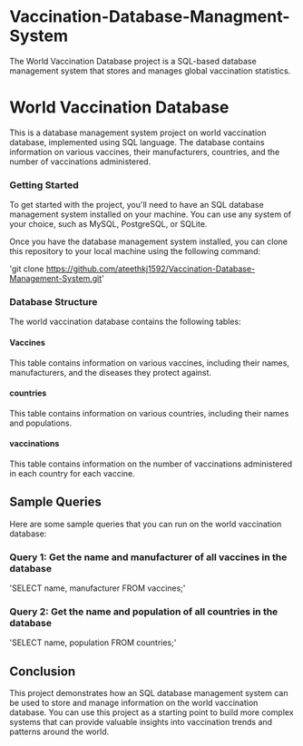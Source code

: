# Vaccination-Database-Managment-System
The World Vaccination Database project is a SQL-based database management system that stores and manages global vaccination statistics.

# World Vaccination Database
This is a database management system project on world vaccination database, implemented using SQL language. The database contains information on various vaccines, their manufacturers, countries, and the number of vaccinations administered.

### Getting Started
To get started with the project, you'll need to have an SQL database management system installed on your machine. You can use any system of your choice, such as MySQL, PostgreSQL, or SQLite.

Once you have the database management system installed, you can clone this repository to your local machine using the following command:

'git clone https://github.com/ateethkj1592/Vaccination-Database-Management-System.git'

### Database Structure
The world vaccination database contains the following tables:

#### Vaccines
This table contains information on various vaccines, including their names, manufacturers, and the diseases they protect against.

#### countries
This table contains information on various countries, including their names and populations.

#### vaccinations
This table contains information on the number of vaccinations administered in each country for each vaccine.

## Sample Queries
Here are some sample queries that you can run on the world vaccination database:

### Query 1: Get the name and manufacturer of all vaccines in the database
'SELECT name, manufacturer FROM vaccines;'

### Query 2: Get the name and population of all countries in the database
'SELECT name, population FROM countries;'


## Conclusion
This project demonstrates how an SQL database management system can be used to store and manage information on the world vaccination database. You can use this project as a starting point to build more complex systems that can provide valuable insights into vaccination trends and patterns around the world.



